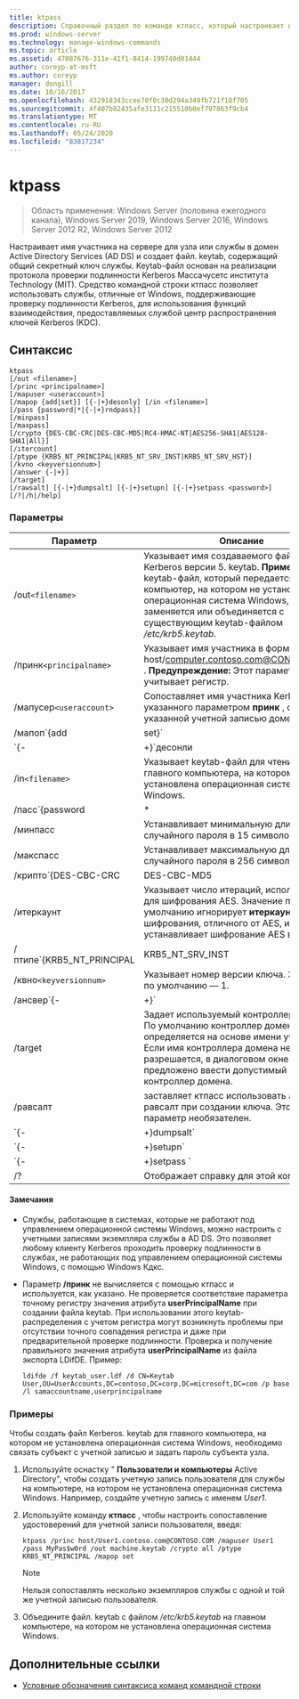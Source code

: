 ```yaml
---
title: ktpass
description: Справочный раздел по команде ктпасс, который настраивает имя участника на сервере для узла или службы в AD DS и создает keytab-файл, содержащий общий секретный ключ службы.
ms.prod: windows-server
ms.technology: manage-windows-commands
ms.topic: article
ms.assetid: 47087676-311e-41f1-8414-199740d01444
author: coreyp-at-msft
ms.author: coreyp
manager: dongill
ms.date: 10/16/2017
ms.openlocfilehash: 432918343ccee70f0c30d294a349fb721f18f705
ms.sourcegitcommit: 4f407b82435afe3111c215510b0ef797863f9cb4
ms.translationtype: MT
ms.contentlocale: ru-RU
ms.lasthandoff: 05/24/2020
ms.locfileid: "83817234"
---
```

# <a name="ktpass"></a>ktpass

> Область применения: Windows Server (половина ежегодного канала), Windows Server 2019, Windows Server 2016, Windows Server 2012 R2, Windows Server 2012

Настраивает имя участника на сервере для узла или службы в домен Active Directory Services (AD DS) и создает файл. keytab, содержащий общий секретный ключ службы. Keytab-файл основан на реализации протокола проверки подлинности Kerberos Массачусетс института Technology (MIT). Средство командной строки ктпасс позволяет использовать службы, отличные от Windows, поддерживающие проверку подлинности Kerberos, для использования функций взаимодействия, предоставляемых службой центр распространения ключей Kerberos (KDC).

## <a name="syntax"></a>Синтаксис

```
ktpass
[/out <filename>]
[/princ <principalname>]
[/mapuser <useraccount>]
[/mapop {add|set}] [{-|+}desonly] [/in <filename>]
[/pass {password|*|{-|+}rndpass}]
[/minpass]
[/maxpass]
[/crypto {DES-CBC-CRC|DES-CBC-MD5|RC4-HMAC-NT|AES256-SHA1|AES128-SHA1|All}]
[/itercount]
[/ptype {KRB5_NT_PRINCIPAL|KRB5_NT_SRV_INST|KRB5_NT_SRV_HST}]
[/kvno <keyversionnum>]
[/answer {-|+}]
[/target]
[/rawsalt] [{-|+}dumpsalt] [{-|+}setupn] [{-|+}setpass <password>]  [/?|/h|/help]
```

### <a name="parameters"></a>Параметры

| Параметр | Описание |
| --------- | ------------|
| /out`<filename>` | Указывает имя создаваемого файла Kerberos версии 5. keytab. **Примечание.** Это keytab-файл, который передается на компьютер, на котором не установлена операционная система Windows, а затем заменяется или объединяется с существующим keytab-файлом */etc/krb5.keytab*. |
| /принк`<principalname>` | Указывает имя участника в форме host/computer.contoso.com@CONTOSO.COM . **Предупреждение:** Этот параметр учитывает регистр. |
| /мапусер`<useraccount>` | Сопоставляет имя участника Kerberos, указанного параметром **принк** , с указанной учетной записью домена. |
| /мапоп`{add|set}` | Указывает, как задается атрибут mapping.<ul><li>**Добавить** — добавляет значение указанного локального имени пользователя. Это значение по умолчанию.</li><li>**Set** — задает значение для шифрования по стандарту шифрования данных (DES) только для указанного локального имени пользователя.</li></ul> |
| `{-|+}`десонли | Шифрование только по алгоритму DES установлено по умолчанию.<ul><li>**+** Задает учетную запись для шифрования только по алгоритму DES.</li><li>**-** Выдает ограничение на учетную запись для шифрования только по алгоритму DES. **Важно.** По умолчанию Windows не поддерживает DES.</li></ul> |
| /in`<filename>` | Указывает keytab-файл для чтения с главного компьютера, на котором не установлена операционная система Windows. |
| /пасс`{password|*|{-|+}rndpass}` | Задает пароль для основного имени пользователя, заданного параметром **принк** . Используется `*` для запроса пароля. |
| /минпасс | Устанавливает минимальную длину случайного пароля в 15 символов. |
| /макспасс | Устанавливает максимальную длину случайного пароля в 256 символов. |
| /крипто`{DES-CBC-CRC|DES-CBC-MD5|RC4-HMAC-NT|AES256-SHA1|AES128-SHA1|All}` | Задает ключи, создаваемые в файле keytab:<ul><li>**Des-CBC-CRC** -используется для совместимости.</li><li>**Des-CBC-MD5** — тесно соответствует реализации MIT и используется для обеспечения совместимости.</li><li>**RC4-HMAC-NT** — использует 128-разрядное шифрование.</li><li>**AES256-SHA1** — использует шифрование AES256-CTS-HMAC-SHA1-96.</li><li>   **AES128-SHA1** — использует шифрование AES128-CTS-HMAC-SHA1-96.</li><li>**ALL** — состояния, в которых можно использовать все поддерживаемые типы шифрования.</li></ul><p>**Примечание.** Поскольку параметры по умолчанию основаны на старых версиях MIT, всегда следует использовать `/crypto` параметр. |
| /итеркаунт | Указывает число итераций, используемое для шифрования AES. Значение по умолчанию игнорирует **итеркаунт** для шифрования, отличного от AES, и устанавливает шифрование AES в 4 096. |
| /птипе`{KRB5_NT_PRINCIPAL|KRB5_NT_SRV_INST|KRB5_NT_SRV_HST}` | Указывает тип участника.<ul><li>**KRB5_NT_PRINCIPAL** — общий тип участника (рекомендуется).</li><li>**KRB5_NT_SRV_INST** — экземпляр пользовательской службы</li><li>  **KRB5_NT_SRV_HST** — экземпляр службы узла;</li></ul> |
| /квно`<keyversionnum>` | Указывает номер версии ключа. Значение по умолчанию — 1. |
| /ансвер`{-|+}` | Задает фоновый режим ответов:<ul><li>**-** Ответ автоматически сбрасывает запрос **пароля.**</li><li>**+** Ответ на запрос сброса пароля автоматически **.**</li></ul> |
| /target | Задает используемый контроллер домена. По умолчанию контроллер домена определяется на основе имени участника. Если имя контроллера домена не разрешается, в диалоговом окне будет предложено ввести допустимый контроллер домена. |
| /равсалт | заставляет ктпасс использовать алгоритм равсалт при создании ключа. Этот параметр необязателен. |
| `{-|+}dumpsalt` | Выходные данные этого параметра показывают алгоритм соли MIT, который используется для создания ключа. |
| `{-|+}setupn` | Задает имя участника-пользователя (UPN) в дополнение к имени участника-службы (SPN). По умолчанию оба значения задаются в файле. keytab. |
| `{-|+}setpass <password>` | Задает пароль пользователя при его предоставлении. Если используется рндпасс, вместо него создается случайный пароль. |
| /? | Отображает справку для этой команды. |

#### <a name="remarks"></a>Замечания

- Службы, работающие в системах, которые не работают под управлением операционной системы Windows, можно настроить с учетными записями экземпляра службы в AD DS. Это позволяет любому клиенту Kerberos проходить проверку подлинности в службах, не работающих под управлением операционной системы Windows, с помощью Windows Кдкс.

- Параметр **/принк** не вычисляется с помощью ктпасс и используется, как указано. Не проверяется соответствие параметра точному регистру значения атрибута **userPrincipalName** при создании файла keytab. При использовании этого keytab-распределения с учетом регистра могут возникнуть проблемы при отсутствии точного совпадения регистра и даже при предварительной проверке подлинности. Проверка и получение правильного значения атрибута **userPrincipalName** из файла экспорта LDifDE. Пример:

    ```
    ldifde /f keytab_user.ldf /d CN=Keytab User,OU=UserAccounts,DC=contoso,DC=corp,DC=microsoft,DC=com /p base /l samaccountname,userprincipalname
    ````

### <a name="examples"></a>Примеры

Чтобы создать файл Kerberos. keytab для главного компьютера, на котором не установлена операционная система Windows, необходимо связать субъект с учетной записью и задать пароль субъекта узла.

1. Используйте оснастку " **Пользователи и компьютеры** Active Directory", чтобы создать учетную запись пользователя для службы на компьютере, на котором не установлена операционная система Windows. Например, создайте учетную запись с именем *User1*.

2. Используйте команду **ктпасс** , чтобы настроить сопоставление удостоверений для учетной записи пользователя, введя:

    ```
    ktpass /princ host/User1.contoso.com@CONTOSO.COM /mapuser User1 /pass MyPas$w0rd /out machine.keytab /crypto all /ptype KRB5_NT_PRINCIPAL /mapop set
    ```

    > [!NOTE]
    > Нельзя сопоставлять несколько экземпляров службы с одной и той же учетной записью пользователя.

3. Объедините файл. keytab с файлом */etc/krb5.keytab* на главном компьютере, на котором не установлена операционная система Windows.

## <a name="additional-references"></a>Дополнительные ссылки

- [Условные обозначения синтаксиса команд командной строки](command-line-syntax-key.md)

